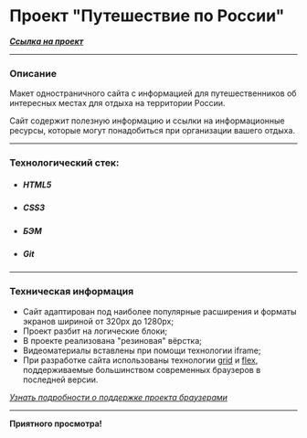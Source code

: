 # Проект "Путешествие по России"
***[Cсылка на проект](https://loner789.github.io/russian-travel/index.html)***
___
### Описание
Макет одностраничного сайта с информацией для путешественников об интересных местах для отдыха на территории России.

Сайт содержит полезную информацию и ссылки на информационные ресурсы, которые могут понадобиться при организации вашего отдыха.
___
### Технологический стек:
* ##### HTML5
* ##### CSS3
* ##### БЭМ
* ##### Git
___
### Техническая информация
* Сайт адаптирован под наиболее популярные расширения и форматы экранов шириной от 320px до 1280px;
* Проект разбит на логические блоки;
* В проекте реализована "резиновая" вёрстка;
* Видеоматериалы вставлены при помощи технологии iframe;
* При разработке сайта использованы технологии [grid](https://developer.mozilla.org/ru/docs/Web/CSS/CSS_Grid_Layout/Basic_Concepts_of_Grid_Layout) и [flex](https://developer.mozilla.org/ru/docs/Learn/CSS/CSS_layout/Flexbox), поддерживаемые большинством современных браузеров в последней версии.

*[Узнать подробности о поддержке проекта браузерами](https://caniuse.com/?search=grid)*
___

**Приятного просмотра!**